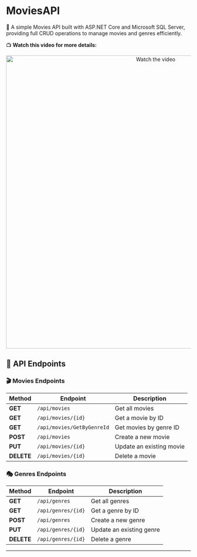 # MoviesAPI
🚀 A simple Movies API built with ASP.NET Core and Microsoft SQL Server, providing full CRUD operations to manage movies and genres efficiently.

📺 **Watch this video for more details:** 

<!-- Resize image -->
<p align="center">
  <a href="https://i9.ytimg.com/vi_webp/KNYJgYDEMRA/mqdefault.webp?v=67f4486d&sqp=CJCf0b8G&rs=AOn4CLDZizD83FQJhFDrBSUIgEcAOiEvzA">
    <img src="https://img.youtube.com/vi/Js_S_Pcy950/0.jpg" alt="Watch the video" width="800" />
  </a>
</p>



## 📄 API Endpoints

### 🎬 Movies Endpoints

| **Method** | **Endpoint**           | **Description**                  |
|------------|------------------------|----------------------------------|
| **GET**    | `/api/movies`           | Get all movies                  |
| **GET**    | `/api/movies/{id}`      | Get a movie by ID               |
| **GET**    | `/api/movies/GetByGenreId`| Get movies by genre ID        |
| **POST**   | `/api/movies`           | Create a new movie              |
| **PUT**    | `/api/movies/{id}`      | Update an existing movie        |
| **DELETE** | `/api/movies/{id}`      | Delete a movie                  |

### 🎭 Genres Endpoints

| **Method** | **Endpoint**           | **Description**                 |
|------------|------------------------|---------------------------------|
| **GET**    | `/api/genres`          | Get all genres                  |
| **GET**    | `/api/genres/{id}`     | Get a genre by ID               |
| **POST**   | `/api/genres`          | Create a new genre              |
| **PUT**    | `/api/genres/{id}`     | Update an existing genre        |
| **DELETE** | `/api/genres/{id}`     | Delete a genre                  |

---
